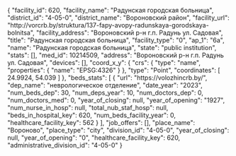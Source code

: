 {
    "facility_id": 620,
    "facility_name": "Радунская городская больница",
    "district_id": "4-05-0",
    "district_name": "Вороновский район",
    "facility_url": "http:\/\/vorcrb.by\/struktura\/137-fapy-avopy-radunskaya-gorodskaya-bolnitsa",
    "facility_address": "Вороновский р-н г.п. Радунь ул. Садовая",
    "title": "Радунская городская больница",
    "facility_type": "0",
    "ap_1": "6а",
    "name": "Радунская городская больница",
    "state": "public institution",
    "stats": [],
    "med_id": 10214509,
    "address": "Вороновский р-н г.п. Радунь ул. Садовая",
    "devices": [],
    "coord_x_y": {
        "crs": {
            "type": "name",
            "properties": {
                "name": "EPSG:4326"
            }
        },
        "type": "Point",
        "coordinates": [
            24.9924,
            54.039
        ]
    },
    "beds_stats": [
        {
            "url": "https:\/\/volozhincrb.by\/",
            "dep_name": "неврологическое отделение",
            "date_year": "2023",
            "num_beds_dep": 30,
            "num_deps_year": 10,
            "num_doctors_dep": 0,
            "num_doctors_med": 0,
            "year_of_closing": null,
            "year_of_opening": "1927",
            "num_nurse_in_hosp": null,
            "total_nub_staf_hosp": null,
            "beds_in_hospital_key": 620,
            "num_beds_facility_year": 0,
            "healthcare_facility_key": 562
        }
    ],
    "job_offers": [],
    "place_name": "Вороново",
    "place_type": "city",
    "division_id": "4-05-0",
    "year_of_closing": null,
    "year_of_opening": "0",
    "healthcare_facility_key": 620,
    "administrative_division_id": "4-05-0"
}